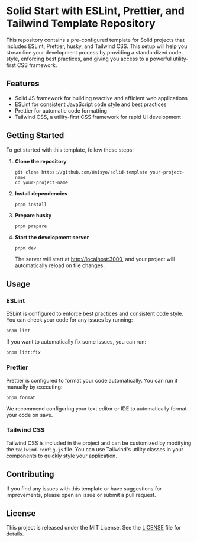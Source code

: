 # Solid Start with ESLint, Prettier, and Tailwind Template Repository

This repository contains a pre-configured template for Solid projects that includes ESLint, Prettier, husky, and Tailwind CSS. This setup will help you streamline your development process by providing a standardized code style, enforcing best practices, and giving you access to a powerful utility-first CSS framework.

## Features

- Solid JS framework for building reactive and efficient web applications
- ESLint for consistent JavaScript code style and best practices
- Prettier for automatic code formatting
- Tailwind CSS, a utility-first CSS framework for rapid UI development

## Getting Started

To get started with this template, follow these steps:

1. **Clone the repository**

   ```
   git clone https://github.com/Umisyo/solid-template your-project-name
   cd your-project-name
   ```

2. **Install dependencies**

   ```
   pnpm install
   ```
   
3. **Prepare husky**

   ```
   pnpm prepare
   ```

4. **Start the development server**

   ```
   pnpm dev
   ```

   The server will start at [http://localhost:3000](http://localhost:3000), and your project will automatically reload on file changes.

## Usage

### ESLint

ESLint is configured to enforce best practices and consistent code style. You can check your code for any issues by running:

```
pnpm lint
```

If you want to automatically fix some issues, you can run:

```
pnpm lint:fix
```

### Prettier

Prettier is configured to format your code automatically. You can run it manually by executing:

```
pnpm format
```

We recommend configuring your text editor or IDE to automatically format your code on save.

### Tailwind CSS

Tailwind CSS is included in the project and can be customized by modifying the `tailwind.config.js` file. You can use Tailwind's utility classes in your components to quickly style your application.

## Contributing

If you find any issues with this template or have suggestions for improvements, please open an issue or submit a pull request.

## License

This project is released under the MIT License. See the [LICENSE](LICENSE) file for details.
